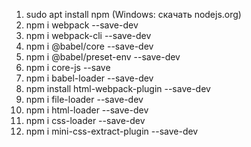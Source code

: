 1. sudo apt install npm (Windows: скачать nodejs.org)
2. npm i webpack --save-dev
3. npm i webpack-cli --save-dev
4. npm i @babel/core --save-dev
5. npm i @babel/preset-env --save-dev
6. npm i core-js --save
7. npm i babel-loader --save-dev
8. npm install html-webpack-plugin --save-dev
9. npm i file-loader --save-dev
10. npm i html-loader --save-dev
11. npm i css-loader --save-dev
12. npm i mini-css-extract-plugin --save-dev